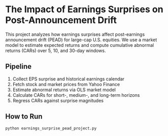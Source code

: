# The Impact of Earnings Surprises on Post-Announcement Drift

This project analyzes how earnings surprises affect post-earnings announcement drift (PEAD) for large-cap U.S. equities. We use a market model to estimate expected returns and compute cumulative abnormal returns (CARs) over 5, 10, and 30-day windows.

## Pipeline
1. Collect EPS surprise and historical earnings calendar
2. Fetch stock and market prices from Yahoo Finance
3. Estimate abnormal returns via OLS market model
4. Calculate CARs for short-, medium-, and long-term horizons
5. Regress CARs against surprise magnitudes

## How to Run
```bash
python earnings_surprise_pead_project.py
